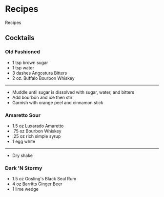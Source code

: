 # Recipes
Recipes

## Cocktails
### Old Fashioned
- 1 tsp brown sugar
- 1 tsp water
- 3 dashes Angostura Bitters
- 2 oz. Buffalo Bourbon Whiskey
-----
- Muddle until sugar is dissolved with sugar, water, and bitters
- Add bourbon and ice then stir
- Garnish with orange peel and cinnamon stick
### Amaretto Sour
- 1.5 oz Luxarado Amaretto
- .75 oz Bourbon Whiskey
- .25 oz rich simple syrup
- 1 egg white
-----
- Dry shake
### Dark 'N Stormy
- 1.5 oz Gosling's Black Seal Rum
- 4 oz Barritts Ginger Beer
- 1 lime wedge
